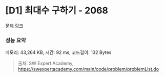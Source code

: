 # [D1] 최대수 구하기 - 2068 

[문제 링크](https://swexpertacademy.com/main/code/problem/problemDetail.do?contestProbId=AV5QQhbqA4QDFAUq) 

### 성능 요약

메모리: 43,264 KB, 시간: 92 ms, 코드길이: 132 Bytes



> 출처: SW Expert Academy, https://swexpertacademy.com/main/code/problem/problemList.do